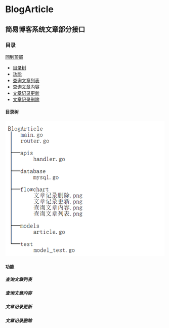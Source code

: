 # BlogArticle

## 简易博客系统文章部分接口

### 目录
[回到顶部](#readme) <br>
* [目录树](####目录树) <br>
* [功能](####功能) 
 * [查询文章列表](#####查询文章列表)
 * [查询文章内容](#####查询文章内容)
 * [文章记录更新](#####文章记录更新)
 * [文章记录删除](#####文章记录删除)

#### 目录树
![404 找不到！](https://github.com/jookme/BlogArticle/blob/master/tree.png "目录树")

#### 功能
##### 查询文章列表
##### 查询文章内容
##### 文章记录更新
##### 文章记录删除


